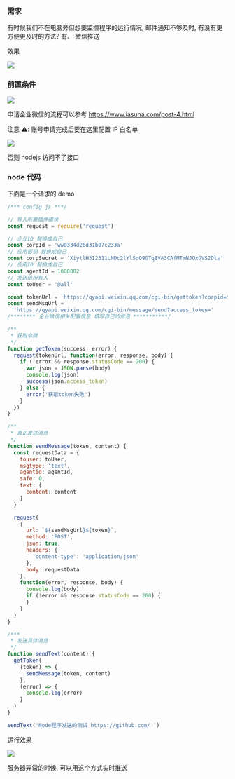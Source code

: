 ### 需求

有时候我们不在电脑旁但想要监控程序的运行情况, 邮件通知不够及时, 有没有更方便更及时的方法? 有、 微信推送

效果

![](https://qiniu.espe.work/blog/20221117173512.png)

### 前置条件

![](https://qiniu.espe.work/blog/20221117172458.png)

申请企业微信的流程可以参考 https://www.iasuna.com/post-4.html

注意 ⚠️: 账号申请完成后要在这里配置 IP 白名单

![](https://qiniu.espe.work/blog/20221117172827.png)

否则 nodejs 访问不了接口

### node 代码

下面是一个请求的 demo

```javascript
/*** config.js ***/

// 导入所需插件模块
const request = require('request')

// 企业ID 替换成自己
const corpId = 'ww0334d26d31b07c233a'
// 应用密钥 替换成自己
const corpSecret = 'XiytlH312311LNDc2lYlSoO9GTq8VA3CAfMTmNJQxGVS2Dls'
// 应用ID 替换成自己
const agentId = 1000002
// 发送给所有人
const toUser = '@all'

const tokenUrl = `https://qyapi.weixin.qq.com/cgi-bin/gettoken?corpid=${corpId}&corpsecret=${corpSecret}`
const sendMsgUrl =
  'https://qyapi.weixin.qq.com/cgi-bin/message/send?access_token='
/******** 企业微信相关配置信息 填写自己的信息 ***********/

/**
 * 获取令牌
 */
function getToken(success, error) {
  request(tokenUrl, function(error, response, body) {
    if (!error && response.statusCode == 200) {
      var json = JSON.parse(body)
      console.log(json)
      success(json.access_token)
    } else {
      error('获取token失败')
    }
  })
}

/**
 * 真正发送消息
 */
function sendMessage(token, content) {
  const requestData = {
    touser: toUser,
    msgtype: 'text',
    agentid: agentId,
    safe: 0,
    text: {
      content: content
    }
  }

  request(
    {
      url: `${sendMsgUrl}${token}`,
      method: 'POST',
      json: true,
      headers: {
        'content-type': 'application/json'
      },
      body: requestData
    },
    function(error, response, body) {
      console.log(body)
      if (!error && response.statusCode == 200) {
      }
    }
  )
}

/***
 * 发送具体消息
 */
function sendText(content) {
  getToken(
    (token) => {
      sendMessage(token, content)
    },
    (error) => {
      console.log(error)
    }
  )
}

sendText('Node程序发送的测试 https://github.com/ ')
```

运行效果

![](https://qiniu.espe.work/blog/20221117173629.png)

服务器异常的时候, 可以用这个方式实时推送
